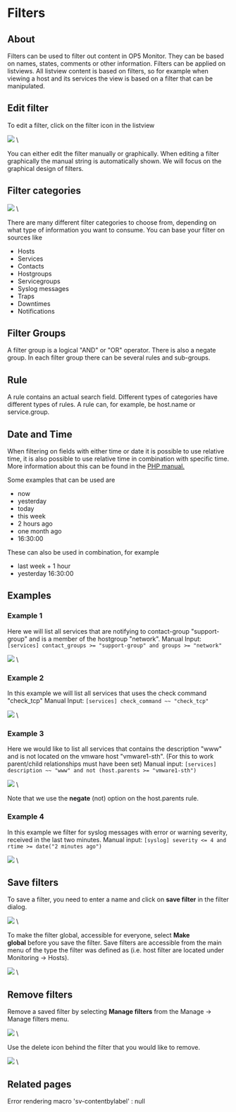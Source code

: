 # Filters

## About

Filters can be used to filter out content in OP5 Monitor. They can be based on names, states, comments or other information.
Filters can be applied on listviews. All listview content is based on filters, so for example when viewing a host and its services the view is based on a filter that can be manipulated.

## Edit filter

To edit a filter, click on the filter icon in the listview

![](images/16482332/18481371.png) \


You can either edit the filter manually or graphically. When editing a filter graphically the manual string is automatically shown. We will focus on the graphical design of filters.

## Filter categories

![](images/16482332/18481372.png) \


There are many different filter categories to choose from, depending on what type of information you want to consume.
You can base your filter on sources like

- Hosts
- Services
- Contacts
- Hostgroups
- Servicegroups
- Syslog messages
- Traps
- Downtimes
- Notifications

## Filter Groups

A filter group is a logical "AND" or "OR" operator. There is also a negate group.
In each filter group there can be several rules and sub-groups.

## Rule

A rule contains an actual search field. Different types of categories have different types of rules. A rule can, for example, be host.name or service.group.

## Date and Time

When filtering on fields with either time or date it is possible to use relative time, it is also possible to use relative time in combination with specific time. More information about this can be found in the [PHP manual.](http://php.net/manual/en/datetime.formats.php)

Some examples that can be used are

- now
- yesterday
- today
- this week
- 2 hours ago
- one month ago
- 16:30:00

These can also be used in combination, for example

- last week + 1 hour
- yesterday 16:30:00

## Examples

### Example 1

Here we will list all services that are notifying to contact-group "support-group" and is a member of the hostgroup "network".
Manual Input: `[services] contact_groups >= "support-group" and groups >= "network"`

![](images/16482332/18481373.png) \


### Example 2

In this example we will list all services that uses the check command "check\_tcp"
Manual Input: `[services] check_command ~~ "check_tcp"`

![](images/16482332/18481374.png) \


### Example 3

Here we would like to list all services that contains the description "www" and is not located on the vmware host "vmware1-sth". (For this to work parent/child relationships must have been set)
Manual input: `[services] description ~~ "www" and not (host.parents >= "vmware1-sth")`

![](images/16482332/18481375.png) \


Note that we use the **negate** (not) option on the host.parents rule.

### Example 4

In this example we filter for syslog messages with error or warning severity, received in the last two minutes.
Manual input: `[syslog] severity <= 4 and rtime >= date("2 minutes ago")`

![](images/16482332/18481376.png) \


## Save filters

To save a filter, you need to enter a name and click on **save filter** in the filter dialog.

![](images/16482332/18481377.png) \


To make the filter global, accessible for everyone, select **Make global** before you save the filter.
Save filters are accessible from the main menu of the type the filter was defined as (i.e. host filter are located under Monitoring -\> Hosts).

![](images/16482332/18481378.png) \


## Remove filters

Remove a saved filter by selecting **Manage filters** from the Manage -\> Manage filters menu.

![](images/16482332/18481379.png) \


Use the delete icon behind the filter that you would like to remove.

![](images/16482332/18481385.png) \


## Related pages

Error rendering macro 'sv-contentbylabel' : null
